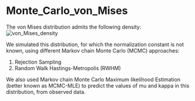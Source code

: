 # Monte_Carlo_von_Mises
The von Mises distribution admits the following density: ![von_Mises_density](https://i.imgur.com/yWeeFVl.png)

We simulated this distribution, for which the normalization constant is not known, using different Markov chain Monte Carlo (MCMC) approaches: 
1) Rejection Sampling
2) Random Walk Hastings-Metropolis (RWHM)

We also used Markov chain Monte Carlo Maximum likelihood Estimation (better known as MCMC-MLE) to predict the values of mu and kappa in this distribution, from observed data.
